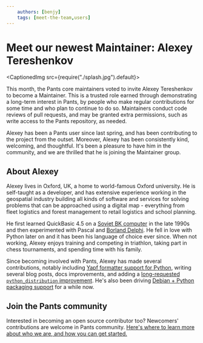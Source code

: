 ```yaml
---
    authors: [benjy]
    tags: [meet-the-team,users]
---
```


# Meet our newest Maintainer: Alexey Tereshenkov

<CaptionedImg src={require("./splash.jpg").default}></CaptionedImg>

<!--truncate-->

This month, the Pants core maintainers voted to invite Alexey Tereshenkov to become a Maintainer. This is a trusted role earned through demonstrating a long-term interest in Pants, by people who make regular contributions for some time and who plan to continue to do so. Maintainers conduct code reviews of pull requests, and may be granted extra permissions, such as write access to the Pants repository, as needed.

Alexey has been a Pants user since last spring, and has been contributing to the project from the outset. Moreover, Alexey has been consistently kind, welcoming, and thoughtful. It's been a pleasure to have him in the community, and we are thrilled that he is joining the Maintainer group.

## About Alexey

Alexey lives in Oxford, UK, a home to world-famous Oxford university. He is self-taught as a developer, and has extensive experience working in the geospatial industry building all kinds of software and services for solving problems that can be approached using a digital map - everything from fleet logistics and forest management to retail logistics and school planning.

He first learned QuickBasic 4.5 on a [Soviet BK computer](https://en.wikipedia.org/wiki/Electronika_BK) in the late 1990s and then experimented with Pascal and [Borland Delphi](https://en.wikipedia.org/wiki/Delphi_%28software%29 "https://en.wikipedia.org/wiki/Delphi_(software)"). He fell in love with Python later on and it has been his language of choice ever since. When not working, Alexey enjoys training and competing in triathlon, taking part in chess tournaments, and spending time with his family.

Since becoming involved with Pants, Alexey has made several contributions, notably including [Yapf formatter support for Python](https://github.com/pantsbuild/pants/pull/12317), writing several blog posts, docs improvements, and adding a [long-requested `python_distribution` improvement](https://github.com/pantsbuild/pants/pull/14448). He's also been driving [Debian + Python packaging support](https://github.com/pantsbuild/pants/issues/12421) for a while now.

## Join the Pants community

Interested in becoming an open source contributor too? Newcomers' contributions are welcome in Pants community. [Here's where to learn more about who we are, and how you can get started.](https://www.pantsbuild.org/docs/the-pants-community)
